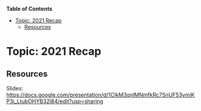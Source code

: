 <!-- START doctoc generated TOC please keep comment here to allow auto update -->
<!-- DON'T EDIT THIS SECTION, INSTEAD RE-RUN doctoc TO UPDATE -->
**Table of Contents**

- [Topic: 2021 Recap](#topic-2021-recap)
  - [Resources](#resources)

<!-- END doctoc generated TOC please keep comment here to allow auto update -->

# Topic: 2021 Recap

## Resources

Slides: https://docs.google.com/presentation/d/1ClkM3qnlMNmfkRc7SnUF53vmiKP3i_LtubOHYB32I84/edit?usp=sharing
